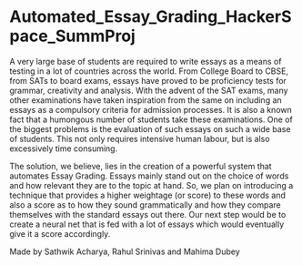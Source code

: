 # Automated_Essay_Grading_HackerSpace_SummProj

A very large base of students are required to write essays as a means of testing
in a lot of countries across the world. From College Board to CBSE, from SATs to
board exams, essays have proved to be proficiency tests for grammar, creativity
and analysis. With the advent of the SAT exams, many other examinations have
taken inspiration from the same on including an essays as a compulsory criteria
for admission processes. It is also a known fact that a humongous number of
students take these examinations. One of the biggest problems is the evaluation
of such essays on such a wide base of students. This not only requires intensive
human labour, but is also excessively time consuming.

The solution, we believe, lies in the creation of a powerful system that automates
Essay Grading. Essays mainly stand out on the choice of words and how relevant
they are to the topic at hand. So, we plan on introducing a technique that
provides a higher weightage (or score) to these words and also a score as to how
they sound grammatically and how they compare themselves with the standard
essays out there. Our next step would be to create a neural net that is fed with a
lot of essays which would eventually give it a score accordingly.

 Made by Sathwik Acharya, Rahul Srinivas and Mahima Dubey 
